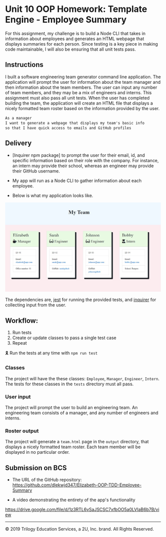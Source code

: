 # Unit 10 OOP Homework: Template Engine - Employee Summary

For this assignment, my challenge is to build a Node CLI that takes in information about employees and generates an HTML webpage that displays summaries for each person. Since testing is a key piece in making code maintainable, I will also be ensuring that all unit tests pass.


## Instructions

I built a software engineering team generator command line application. The application will prompt the user for information about the team manager and then information about the team members. The user can input any number of team members, and they may be a mix of engineers and interns. This assignment must also pass all unit tests. When the user has completed building the team, the application will create an HTML file that displays a nicely formatted team roster based on the information provided by the user.

```
As a manager
I want to generate a webpage that displays my team's basic info
so that I have quick access to emails and GitHub profiles
```

## Delivery

* [Inquirer npm package] to prompt the user for their email, id, and specific information based on their role with the company. For instance, an intern may provide their school, whereas an engineer may provide their GitHub username.

* My app will run as a Node CLI to gather information about each employee.

* Below is what my application looks like.

![Employee Summary 1](https://github.com/dlekwjd347/Elizabeth-OOP-TDD-Employee-Summary/blob/master/Assets/screenshots/DeployedHTML.JPG)


The dependencies are, [jest](https://jestjs.io/) for running the provided tests, and [inquirer](https://www.npmjs.com/package/inquirer) for collecting input from the user.


## Workflow:

1. Run tests
2. Create or update classes to pass a single test case
3. Repeat

🎗 Run the tests at any time with `npm run test`

### Classes
The project will have the these classes: `Employee`, `Manager`, `Engineer`,
`Intern`. The tests for these classes in the `tests` directory must all pass.

### User input

The project will prompt the user to build an engineering team. An engineering
team consists of a manager, and any number of engineers and interns.

### Roster output

The project will generate a `team.html` page in the `output` directory, that displays a nicely formatted team roster. Each team member will be displayed in no particular order.


## Submission on BCS

* The URL of the GitHub repository: https://github.com/dlekwjd347/Elizabeth-OOP-TDD-Employee-Summary

* A video demonstrating the entirety of the app's functionality 

https://drive.google.com/file/d/1z3RTL6vSaJSCSC7xfbOO5a0LVIaB6b7B/view

- - -
© 2019 Trilogy Education Services, a 2U, Inc. brand. All Rights Reserved.
